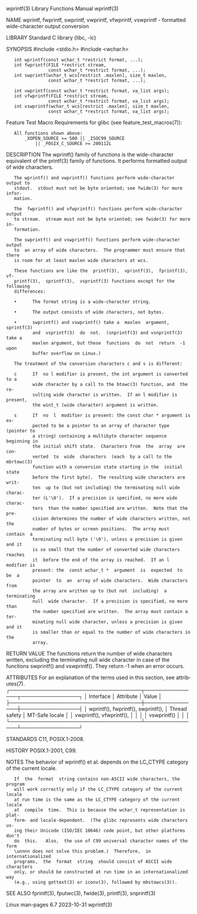 wprintf(3)                 Library Functions Manual                 wprintf(3)

NAME
       wprintf, fwprintf, swprintf, vwprintf, vfwprintf, vswprintf - formatted
       wide-character output conversion

LIBRARY
       Standard C library (libc, -lc)

SYNOPSIS
       #include <stdio.h>
       #include <wchar.h>

       int wprintf(const wchar_t *restrict format, ...);
       int fwprintf(FILE *restrict stream,
                    const wchar_t *restrict format, ...);
       int swprintf(wchar_t wcs[restrict .maxlen], size_t maxlen,
                    const wchar_t *restrict format, ...);

       int vwprintf(const wchar_t *restrict format, va_list args);
       int vfwprintf(FILE *restrict stream,
                    const wchar_t *restrict format, va_list args);
       int vswprintf(wchar_t wcs[restrict .maxlen], size_t maxlen,
                    const wchar_t *restrict format, va_list args);

   Feature Test Macro Requirements for glibc (see feature_test_macros(7)):

       All functions shown above:
           _XOPEN_SOURCE >= 500 || _ISOC99_SOURCE
               || _POSIX_C_SOURCE >= 200112L

DESCRIPTION
       The  wprintf()  family of functions is the wide-character equivalent of
       the printf(3) family of functions.  It  performs  formatted  output  of
       wide characters.

       The wprintf() and vwprintf() functions perform wide-character output to
       stdout.  stdout must not be byte oriented; see fwide(3) for more infor‐
       mation.

       The  fwprintf() and vfwprintf() functions perform wide-character output
       to stream.  stream must not be byte oriented; see fwide(3) for more in‐
       formation.

       The swprintf() and vswprintf() functions perform wide-character  output
       to  an array of wide characters.  The programmer must ensure that there
       is room for at least maxlen wide characters at wcs.

       These functions are like the  printf(3),  vprintf(3),  fprintf(3),  vf‐
       printf(3),  sprintf(3),  vsprintf(3) functions except for the following
       differences:

       •      The format string is a wide-character string.

       •      The output consists of wide characters, not bytes.

       •      swprintf() and vswprintf() take a  maxlen  argument,  sprintf(3)
              and  vsprintf(3)  do  not.  (snprintf(3) and vsnprintf(3) take a
              maxlen argument, but these  functions  do  not  return  -1  upon
              buffer overflow on Linux.)

       The treatment of the conversion characters c and s is different:

       c      If  no l modifier is present, the int argument is converted to a
              wide character by a call to the btowc(3) function, and  the  re‐
              sulting wide character is written.  If an l modifier is present,
              the wint_t (wide character) argument is written.

       s      If  no  l  modifier is present: the const char * argument is ex‐
              pected to be a pointer to an array of character type (pointer to
              a string) containing a multibyte character sequence beginning in
              the initial shift state.  Characters from  the  array  are  con‐
              verted  to  wide  characters  (each  by a call to the mbrtowc(3)
              function with a conversion state starting in the  initial  state
              before the first byte).  The resulting wide characters are writ‐
              ten  up to (but not including) the terminating null wide charac‐
              ter (L'\0').  If a precision is specified, no more wide  charac‐
              ters  than the number specified are written.  Note that the pre‐
              cision determines the number of wide characters written, not the
              number of bytes or screen positions.  The array must  contain  a
              terminating null byte ('\0'), unless a precision is given and it
              is so small that the number of converted wide characters reaches
              it  before the end of the array is reached.  If an l modifier is
              present: the  const wchar_t *  argument  is  expected  to  be  a
              pointer  to  an  array of wide characters.  Wide characters from
              the array are written up to (but not  including)  a  terminating
              null  wide character.  If a precision is specified, no more than
              the number specified are written.  The array must contain a ter‐
              minating null wide character, unless a precision is given and it
              is smaller than or equal to the number of wide characters in the
              array.

RETURN VALUE
       The functions return the number of wide characters  written,  excluding
       the terminating null wide character in case of the functions swprintf()
       and vswprintf().  They return -1 when an error occurs.

ATTRIBUTES
       For  an  explanation  of  the  terms  used in this section, see attrib‐
       utes(7).
       ┌────────────────────────────────────┬───────────────┬────────────────┐
       │ Interface                          │ Attribute     │ Value          │
       ├────────────────────────────────────┼───────────────┼────────────────┤
       │ wprintf(), fwprintf(), swprintf(), │ Thread safety │ MT-Safe locale │
       │ vwprintf(), vfwprintf(),           │               │                │
       │ vswprintf()                        │               │                │
       └────────────────────────────────────┴───────────────┴────────────────┘

STANDARDS
       C11, POSIX.1-2008.

HISTORY
       POSIX.1-2001, C99.

NOTES
       The behavior of wprintf() et al. depends on the  LC_CTYPE  category  of
       the current locale.

       If  the  format  string contains non-ASCII wide characters, the program
       will work correctly only if the LC_CTYPE category of the current locale
       at run time is the same as the LC_CTYPE category of the current  locale
       at  compile  time.  This is because the wchar_t representation is plat‐
       form- and locale-dependent.  (The glibc represents wide characters  us‐
       ing their Unicode (ISO/IEC 10646) code point, but other platforms don't
       do  this.   Also,  the use of C99 universal character names of the form
       \unnnn does not solve this problem.)  Therefore,  in  internationalized
       programs,  the  format  string  should consist of ASCII wide characters
       only, or should be constructed at run time in an internationalized  way
       (e.g., using gettext(3) or iconv(3), followed by mbstowcs(3)).

SEE ALSO
       fprintf(3), fputwc(3), fwide(3), printf(3), snprintf(3)

Linux man-pages 6.7               2023-10-31                        wprintf(3)
